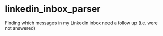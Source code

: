 # linkedin_inbox_parser
Finding which messages in my Linkedin inbox need a follow up (i.e. were not answered)
